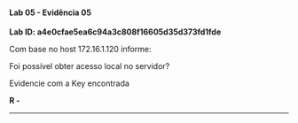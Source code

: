 
#### Lab 05 - Evidência 05

**Lab ID:  a4e0cfae5ea6c94a3c808f16605d35d373fd1fde**


Com base no host 172.16.1.120 informe:  
  
Foi possível obter acesso local no servidor?  
  
Evidencie com a Key encontrada

**R -**

---
